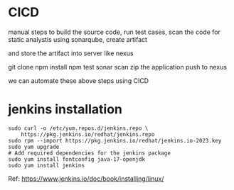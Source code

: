 # CICD

manual steps to build the source code, run test cases, scan the code for static analystis using sonarqube, create artifact

and store the artifact into server like nexus

git clone
npm install
npm test
sonar scan
zip the application
push to nexus

we can automate these above steps using CICD

# jenkins installation

```
sudo curl -o /etc/yum.repos.d/jenkins.repo \
    https://pkg.jenkins.io/redhat/jenkins.repo
sudo rpm --import https://pkg.jenkins.io/redhat/jenkins.io-2023.key
sudo yum upgrade
# Add required dependencies for the jenkins package
sudo yum install fontconfig java-17-openjdk
sudo yum install jenkins
```

Ref: https://www.jenkins.io/doc/book/installing/linux/


